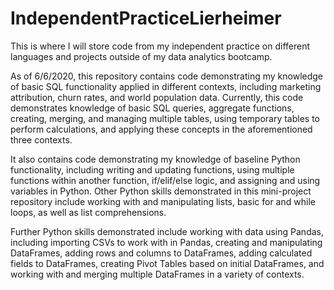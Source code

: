 # IndependentPracticeLierheimer
This is where I will store code from my independent practice on different languages and projects outside of my data analytics bootcamp. 

As of 6/6/2020, this repository contains code demonstrating my knowledge of basic SQL functionality applied in different contexts, including marketing attribution, churn rates, and world population data. Currently, this code demonstrates knowledge of basic SQL queries, aggregate functions, creating, merging, and managing multiple tables, using temporary tables to perform calculations, and applying these concepts in the aforementioned three contexts. 

It also contains code demonstrating my knowledge of baseline Python functionality, including writing and updating functions, using multiple functions within another function, if/elif/else logic, and assigning and using variables in Python. Other Python skills demonstrated in this mini-project repository include working with and manipulating lists, basic for and while loops, as well as list comprehensions. 

Further Python skills demonstrated include working with data using Pandas, including importing CSVs to work with in Pandas, creating and manipulating DataFrames, adding rows and columns to DataFrames, adding calculated fields to DataFrames, creating Pivot Tables based on initial DataFrames, and working with and merging multiple DataFrames in a variety of contexts. 
